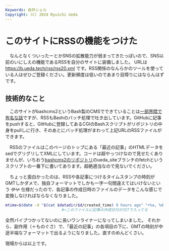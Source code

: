 ```yaml
---
Keywords: 自作シェル
Copyright: (C) 2024 Ryuichi Ueda
---
```


# このサイトにRSSの機能をつけた

　なんとなくついったーとかSNSの拡散能力が弱まってきたっぽいので、SNS以前のいにしえの機能であるRSSを自分のサイトに装備しました。
URLは https://b.ueda.tech/rss/rss20.xml です。RSS関係のなんらかのツールを使っている人はぜひご登録ください。更新頻度は低いのであまり目障りにはならんはずです。

## 技術的なこと

　このサイトがbashcms2というBash製のCMSでできていることは[一部界隈で有名な話](https://www.amazon.co.jp/dp/4048930699)ですが、RSSもBashのバッチ処理で吐き出しています。GitHubに記事をpushすると、GitHubに登録してあるCGIのBashスクリプトがリポジトリの中身をpullしに行き、そのあとにバッチ処理がまわって上記URLのRSSファイルができます。

　RSSのファイルはこのページのトップにある「最近の記事」のHTMLデータをsedでグリグリしてXMLにしています。コードは超やっつけなので見せたくありませんが、いちおう[bashcms2のリポジトリ](https://github.com/ryuichiueda/bashcms2)のueda_siteブランチのfetchというスクリプトの一番下に書いてあります。超絶適当なので見ないでください。

　ちょっと面白かったのは、RSSや各記事につけるタイムスタンプの時刻がGMTしかダメで、独自フォーマットでしかも一字一句間違えてはいけないという ~~クソ~~ 仕様だったので、各記事の作成日時のファイルのデータをこんな感じで変換しなければならなくなりました。

```bash
mtime=$(date -d "$(cat $datadir/$d/created_time) 9 hours ago" "+%a, %d %b %Y %H:%M:%S GMT")
                         #↑このファイルに記事の作成日付がJSTで入ってる
```

全然パイプつかってないのに長いワンライナーになってしまいました。
それから、副作用（＋ものぐさ）で、「最近の記事」の各項目の下に、GMTの時刻が中途半端なフォーマットで出るようになりました。直すのめんどくさい。


現場からは以上です。

